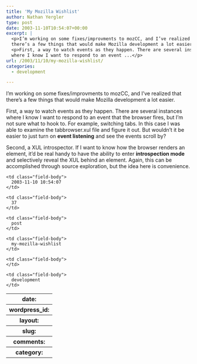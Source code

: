 ```yaml
---
title: 'My Mozilla Wishlist'
author: Nathan Yergler
type: post
date: 2003-11-10T10:54:07+00:00
excerpt: |
  <p>I’m working on some fixes/improvments to mozCC, and I’ve realized that
  there’s a few things that would make Mozilla development a lot easier.</p>
  <p>First, a way to watch events as they happen. There are several instances
  where I know I want to respond to an event ...</p>
url: /2003/11/10/my-mozilla-wishlist/
categories:
  - development

---
```

I’m working on some fixes/improvments to mozCC, and I’ve realized that there’s a few things that would make Mozilla development a lot easier.

First, a way to watch events as they happen. There are several instances where I know I want to respond to an event that the browser fires, but I’m not sure what to hook to. For example, switching tabs. In this case I was able to examine the tabbrowser.xul file and figure it out. But wouldn’t it be easier to just turn on **event listening** and see the events scroll by?

Second, a <span class="caps">XUL</span> introspector. If I want to know how the browser renders an element, it’d be real handy to have the ability to enter **introspection mode** and selectively reveal the <span class="caps">XUL</span> behind an element. Again, this can be accomplished through source exploration, but the idea here is convenience.

<table class="docutils field-list" frame="void" rules="none">
  <col class="field-name" /> <col class="field-body" /> <tr class="field">
    <th class="field-name">
      date:
    </th>

    <td class="field-body">
      2003-11-10 10:54:07
    </td>
  </tr>

  <tr class="field">
    <th class="field-name">
      wordpress_id:
    </th>

    <td class="field-body">
      37
    </td>
  </tr>

  <tr class="field">
    <th class="field-name">
      layout:
    </th>

    <td class="field-body">
      post
    </td>
  </tr>

  <tr class="field">
    <th class="field-name">
      slug:
    </th>

    <td class="field-body">
      my-mozilla-wishlist
    </td>
  </tr>

  <tr class="field">
    <th class="field-name">
      comments:
    </th>

    <td class="field-body">
    </td>
  </tr>

  <tr class="field">
    <th class="field-name">
      category:
    </th>

    <td class="field-body">
      development
    </td>
  </tr>
</table>